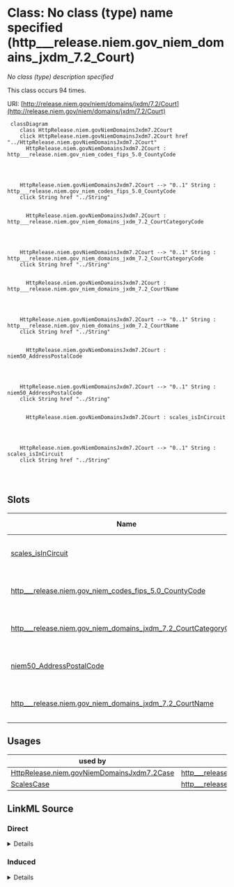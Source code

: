 

# Class: No class (type) name specified (http___release.niem.gov_niem_domains_jxdm_7.2_Court)


_No class (type) description specified_






This class occurs 94 times.


URI: [http://release.niem.gov/niem/domains/jxdm/7.2/Court](http://release.niem.gov/niem/domains/jxdm/7.2/Court)






```mermaid
 classDiagram
    class HttpRelease.niem.govNiemDomainsJxdm7.2Court
    click HttpRelease.niem.govNiemDomainsJxdm7.2Court href "../HttpRelease.niem.govNiemDomainsJxdm7.2Court"
      HttpRelease.niem.govNiemDomainsJxdm7.2Court : http___release.niem.gov_niem_codes_fips_5.0_CountyCode
        
          
    
    
    HttpRelease.niem.govNiemDomainsJxdm7.2Court --> "0..1" String : http___release.niem.gov_niem_codes_fips_5.0_CountyCode
    click String href "../String"

        
      HttpRelease.niem.govNiemDomainsJxdm7.2Court : http___release.niem.gov_niem_domains_jxdm_7.2_CourtCategoryCode
        
          
    
    
    HttpRelease.niem.govNiemDomainsJxdm7.2Court --> "0..1" String : http___release.niem.gov_niem_domains_jxdm_7.2_CourtCategoryCode
    click String href "../String"

        
      HttpRelease.niem.govNiemDomainsJxdm7.2Court : http___release.niem.gov_niem_domains_jxdm_7.2_CourtName
        
          
    
    
    HttpRelease.niem.govNiemDomainsJxdm7.2Court --> "0..1" String : http___release.niem.gov_niem_domains_jxdm_7.2_CourtName
    click String href "../String"

        
      HttpRelease.niem.govNiemDomainsJxdm7.2Court : niem50_AddressPostalCode
        
          
    
    
    HttpRelease.niem.govNiemDomainsJxdm7.2Court --> "0..1" String : niem50_AddressPostalCode
    click String href "../String"

        
      HttpRelease.niem.govNiemDomainsJxdm7.2Court : scales_isInCircuit
        
          
    
    
    HttpRelease.niem.govNiemDomainsJxdm7.2Court --> "0..1" String : scales_isInCircuit
    click String href "../String"

        
      
```




<!-- no inheritance hierarchy -->


## Slots

| Name | Cardinality and Range | Description | Inheritance | Occurrences |
| ---  | --- | --- | --- | --- |
| [scales_isInCircuit](../slots/scales_isInCircuit.md) | 0..1 <br/> [xsd:string](http://www.w3.org/2001/XMLSchema#string) | No slot (predicate) description specified <br/>  | direct | 94 |
| [http___release.niem.gov_niem_codes_fips_5.0_CountyCode](../slots/http___release.niem.gov_niem_codes_fips_5.0_CountyCode.md) | 0..1 <br/> [xsd:string](http://www.w3.org/2001/XMLSchema#string) | No slot (predicate) description specified <br/>  | direct | 3035 |
| [http___release.niem.gov_niem_domains_jxdm_7.2_CourtCategoryCode](../slots/http___release.niem.gov_niem_domains_jxdm_7.2_CourtCategoryCode.md) | 0..1 <br/> [xsd:string](http://www.w3.org/2001/XMLSchema#string) | No slot (predicate) description specified <br/>  | direct | 94 |
| [niem50_AddressPostalCode](../slots/niem50_AddressPostalCode.md) | 0..1 <br/> [xsd:string](http://www.w3.org/2001/XMLSchema#string) | No slot (predicate) description specified <br/>  | direct | 40932 |
| [http___release.niem.gov_niem_domains_jxdm_7.2_CourtName](../slots/http___release.niem.gov_niem_domains_jxdm_7.2_CourtName.md) | 0..1 <br/> [xsd:string](http://www.w3.org/2001/XMLSchema#string) | No slot (predicate) description specified <br/>  | direct | 94 |





## Usages

| used by | used in | type | used |
| ---  | --- | --- | --- |
| [HttpRelease.niem.govNiemDomainsJxdm7.2Case](../classes/HttpRelease.niem.govNiemDomainsJxdm7.2Case.md) | [http___release.niem.gov_niem_domains_jxdm_7.2_CaseCourt](../slots/http___release.niem.gov_niem_domains_jxdm_7.2_CaseCourt.md) | range | [HttpRelease.niem.govNiemDomainsJxdm7.2Court](../classes/HttpRelease.niem.govNiemDomainsJxdm7.2Court.md) |
| [ScalesCase](../classes/ScalesCase.md) | [http___release.niem.gov_niem_domains_jxdm_7.2_CaseCourt](../slots/http___release.niem.gov_niem_domains_jxdm_7.2_CaseCourt.md) | range | [HttpRelease.niem.govNiemDomainsJxdm7.2Court](../classes/HttpRelease.niem.govNiemDomainsJxdm7.2Court.md) |











## LinkML Source

<!-- TODO: investigate https://stackoverflow.com/questions/37606292/how-to-create-tabbed-code-blocks-in-mkdocs-or-sphinx -->

### Direct

<details>

```yaml
name: http___release.niem.gov_niem_domains_jxdm_7.2_Court
conforms_to: No schema conformance document specified
annotations:
  count:
    tag: count
    value: 94
description: No class (type) description specified
title: No class (type) name specified
from_schema: scales-kg
rank: 1000
slots:
- scales_isInCircuit
- http___release.niem.gov_niem_codes_fips_5.0_CountyCode
- http___release.niem.gov_niem_domains_jxdm_7.2_CourtCategoryCode
- niem50_AddressPostalCode
- http___release.niem.gov_niem_domains_jxdm_7.2_CourtName
slot_usage:
  http___release.niem.gov_niem_codes_fips_5.0_CountyCode:
    name: http___release.niem.gov_niem_codes_fips_5.0_CountyCode
    annotations:
      string:
        tag: string
        value: 3035
  http___release.niem.gov_niem_domains_jxdm_7.2_CourtCategoryCode:
    name: http___release.niem.gov_niem_domains_jxdm_7.2_CourtCategoryCode
    annotations:
      string:
        tag: string
        value: 94
  http___release.niem.gov_niem_domains_jxdm_7.2_CourtName:
    name: http___release.niem.gov_niem_domains_jxdm_7.2_CourtName
    annotations:
      string:
        tag: string
        value: 94
  niem50_AddressPostalCode:
    name: niem50_AddressPostalCode
    annotations:
      string:
        tag: string
        value: 40932
  scales_isInCircuit:
    name: scales_isInCircuit
    annotations:
      string:
        tag: string
        value: 94
class_uri: http://release.niem.gov/niem/domains/jxdm/7.2/Court

```
</details>

### Induced

<details>

```yaml
name: http___release.niem.gov_niem_domains_jxdm_7.2_Court
conforms_to: No schema conformance document specified
annotations:
  count:
    tag: count
    value: 94
description: No class (type) description specified
title: No class (type) name specified
from_schema: scales-kg
rank: 1000
slot_usage:
  http___release.niem.gov_niem_codes_fips_5.0_CountyCode:
    name: http___release.niem.gov_niem_codes_fips_5.0_CountyCode
    annotations:
      string:
        tag: string
        value: 3035
  http___release.niem.gov_niem_domains_jxdm_7.2_CourtCategoryCode:
    name: http___release.niem.gov_niem_domains_jxdm_7.2_CourtCategoryCode
    annotations:
      string:
        tag: string
        value: 94
  http___release.niem.gov_niem_domains_jxdm_7.2_CourtName:
    name: http___release.niem.gov_niem_domains_jxdm_7.2_CourtName
    annotations:
      string:
        tag: string
        value: 94
  niem50_AddressPostalCode:
    name: niem50_AddressPostalCode
    annotations:
      string:
        tag: string
        value: 40932
  scales_isInCircuit:
    name: scales_isInCircuit
    annotations:
      string:
        tag: string
        value: 94
attributes:
  scales_isInCircuit:
    name: scales_isInCircuit
    annotations:
      string:
        tag: string
        value: 94
    description: No slot (predicate) description specified
    examples:
    - object:
        example_object: Ninth
        example_object_type: string
        example_predicate: scales:isInCircuit
        example_subject: scales:/Court/casd
        example_subject_type: http___release.niem.gov_niem_domains_jxdm_7.2_Court
    from_schema: scales-kg
    rank: 1000
    slot_uri: scales:isInCircuit
    alias: scales_isInCircuit
    owner: http___release.niem.gov_niem_domains_jxdm_7.2_Court
    domain_of:
    - http___release.niem.gov_niem_domains_jxdm_7.2_Court
    range: string
  http___release.niem.gov_niem_codes_fips_5.0_CountyCode:
    name: http___release.niem.gov_niem_codes_fips_5.0_CountyCode
    annotations:
      string:
        tag: string
        value: 3035
    description: No slot (predicate) description specified
    examples:
    - object:
        example_object: '06025'
        example_object_type: string
        example_predicate: http://release.niem.gov/niem/codes/fips/5.0/CountyCode
        example_subject: scales:/Court/casd
        example_subject_type: http___release.niem.gov_niem_domains_jxdm_7.2_Court
    from_schema: scales-kg
    rank: 1000
    slot_uri: http://release.niem.gov/niem/codes/fips/5.0/CountyCode
    alias: http___release.niem.gov_niem_codes_fips_5.0_CountyCode
    owner: http___release.niem.gov_niem_domains_jxdm_7.2_Court
    domain_of:
    - http___release.niem.gov_niem_domains_jxdm_7.2_Court
    range: string
  http___release.niem.gov_niem_domains_jxdm_7.2_CourtCategoryCode:
    name: http___release.niem.gov_niem_domains_jxdm_7.2_CourtCategoryCode
    annotations:
      string:
        tag: string
        value: 94
    description: No slot (predicate) description specified
    examples:
    - object:
        example_object: FED
        example_object_type: string
        example_predicate: http://release.niem.gov/niem/domains/jxdm/7.2/CourtCategoryCode
        example_subject: scales:/Court/casd
        example_subject_type: http___release.niem.gov_niem_domains_jxdm_7.2_Court
    from_schema: scales-kg
    rank: 1000
    slot_uri: http://release.niem.gov/niem/domains/jxdm/7.2/CourtCategoryCode
    alias: http___release.niem.gov_niem_domains_jxdm_7.2_CourtCategoryCode
    owner: http___release.niem.gov_niem_domains_jxdm_7.2_Court
    domain_of:
    - http___release.niem.gov_niem_domains_jxdm_7.2_Court
    range: string
  niem50_AddressPostalCode:
    name: niem50_AddressPostalCode
    annotations:
      string:
        tag: string
        value: 40932
    description: No slot (predicate) description specified
    examples:
    - object:
        example_object: '91901'
        example_object_type: string
        example_predicate: niem50:AddressPostalCode
        example_subject: scales:/Court/casd
        example_subject_type: http___release.niem.gov_niem_domains_jxdm_7.2_Court
    from_schema: scales-kg
    rank: 1000
    slot_uri: niem50:AddressPostalCode
    alias: niem50_AddressPostalCode
    owner: http___release.niem.gov_niem_domains_jxdm_7.2_Court
    domain_of:
    - http___release.niem.gov_niem_domains_jxdm_7.2_Court
    range: string
  http___release.niem.gov_niem_domains_jxdm_7.2_CourtName:
    name: http___release.niem.gov_niem_domains_jxdm_7.2_CourtName
    annotations:
      string:
        tag: string
        value: 94
    description: No slot (predicate) description specified
    examples:
    - object:
        example_object: District Court, S.D. California
        example_object_type: string
        example_predicate: http://release.niem.gov/niem/domains/jxdm/7.2/CourtName
        example_subject: scales:/Court/casd
        example_subject_type: http___release.niem.gov_niem_domains_jxdm_7.2_Court
    from_schema: scales-kg
    rank: 1000
    slot_uri: http://release.niem.gov/niem/domains/jxdm/7.2/CourtName
    alias: http___release.niem.gov_niem_domains_jxdm_7.2_CourtName
    owner: http___release.niem.gov_niem_domains_jxdm_7.2_Court
    domain_of:
    - http___release.niem.gov_niem_domains_jxdm_7.2_Court
    range: string
class_uri: http://release.niem.gov/niem/domains/jxdm/7.2/Court

```
</details>